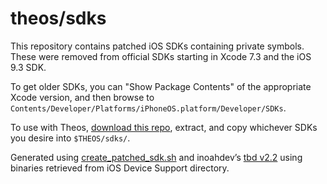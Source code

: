 # theos/sdks
This repository contains patched iOS SDKs containing private symbols. These were removed from official SDKs starting in Xcode 7.3 and the iOS 9.3 SDK.

To get older SDKs, you can "Show Package Contents" of the appropriate Xcode version, and then browse to `Contents/Developer/Platforms/iPhoneOS.platform/Developer/SDKs`.

To use with Theos, [download this repo](https://github.com/theos/sdks/archive/master.zip), extract, and copy whichever SDKs you desire into `$THEOS/sdks/`.

Generated using [create_patched_sdk.sh](create_patched_sdk.sh) and inoahdev’s [tbd v2.2](https://github.com/inoahdev/tbd/releases/tag/2.2) using binaries retrieved from iOS Device Support directory.
